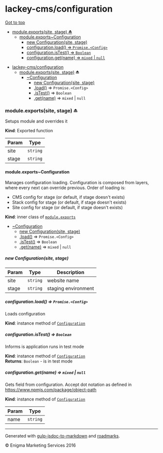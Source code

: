 
# lackey-cms/configuration

<!-- RM(tree:*,content:false) -->

[Got to top](/README.md)

* [module.exports(site, stage) ⏏](#moduleexportssite-stage-)
  * [module.exports~Configuration](#moduleexportsconfiguration)
    * [new Configuration(site, stage)](#new-configurationsite-stage)
    * [configuration.load() ⇒ <code>Promise.&lt;Config&gt;</code>](#configurationload-codepromiseltconfiggtcode)
    * [configuration.isTest() ⇒ <code>Boolean</code>](#configurationistest-codebooleancode)
    * [configuration.get(name) ⇒ <code>mixed</code> &#124; <code>null</code>](#configurationgetname-codemixedcode-124-codenullcode)


<!-- /RM -->


* [lackey-cms/configuration](#module_lackey-cms/configuration)
    * [module.exports(site, stage)](#exp_module_lackey-cms/configuration--module.exports) ⏏
        * [~Configuration](#module_lackey-cms/configuration--module.exports..Configuration)
            * [new Configuration(site, stage)](#new_module_lackey-cms/configuration--module.exports..Configuration_new)
            * [.load()](#module_lackey-cms/configuration--module.exports..Configuration+load) ⇒ <code>Promise.&lt;Config&gt;</code>
            * [.isTest()](#module_lackey-cms/configuration--module.exports..Configuration+isTest) ⇒ <code>Boolean</code>
            * [.get(name)](#module_lackey-cms/configuration--module.exports..Configuration+get) ⇒ <code>mixed</code> &#124; <code>null</code>

<a name="exp_module_lackey-cms/configuration--module.exports"></a>
### module.exports(site, stage) ⏏
Setups module and overrides it

**Kind**: Exported function  

| Param | Type |
| --- | --- |
| site | <code>string</code> | 
| stage | <code>string</code> | 

<a name="module_lackey-cms/configuration--module.exports..Configuration"></a>
#### module.exports~Configuration
Manages configuration loading. Configuration is composed from layers, where every next can override previous. Order of loading is:

- CMS config for stage (or default, if stage doesn't exists)
- Stack config for stage  (or default, if stage doesn't exists)
- Site config for stage (or default, if stage doesn't exists)

**Kind**: inner class of <code>[module.exports](#exp_module_lackey-cms/configuration--module.exports)</code>  

* [~Configuration](#module_lackey-cms/configuration--module.exports..Configuration)
    * [new Configuration(site, stage)](#new_module_lackey-cms/configuration--module.exports..Configuration_new)
    * [.load()](#module_lackey-cms/configuration--module.exports..Configuration+load) ⇒ <code>Promise.&lt;Config&gt;</code>
    * [.isTest()](#module_lackey-cms/configuration--module.exports..Configuration+isTest) ⇒ <code>Boolean</code>
    * [.get(name)](#module_lackey-cms/configuration--module.exports..Configuration+get) ⇒ <code>mixed</code> &#124; <code>null</code>

<a name="new_module_lackey-cms/configuration--module.exports..Configuration_new"></a>
##### new Configuration(site, stage)

| Param | Type | Description |
| --- | --- | --- |
| site | <code>string</code> | website name |
| stage | <code>string</code> | staging environment |

<a name="module_lackey-cms/configuration--module.exports..Configuration+load"></a>
##### configuration.load() ⇒ <code>Promise.&lt;Config&gt;</code>
Loads configuration

**Kind**: instance method of <code>[Configuration](#module_lackey-cms/configuration--module.exports..Configuration)</code>  
<a name="module_lackey-cms/configuration--module.exports..Configuration+isTest"></a>
##### configuration.isTest() ⇒ <code>Boolean</code>
Informs is application runs in test mode

**Kind**: instance method of <code>[Configuration](#module_lackey-cms/configuration--module.exports..Configuration)</code>  
**Returns**: <code>Boolean</code> - is in test mode  
<a name="module_lackey-cms/configuration--module.exports..Configuration+get"></a>
##### configuration.get(name) ⇒ <code>mixed</code> &#124; <code>null</code>
Gets field from configuration. Accept dot notation as defined in https://www.npmjs.com/package/object-path

**Kind**: instance method of <code>[Configuration](#module_lackey-cms/configuration--module.exports..Configuration)</code>  

| Param | Type |
| --- | --- |
| name | <code>string</code> | 


----

Generated with [gulp-jsdoc-to-markdown](https://www.npmjs.com/package/gulp-jsdoc-to-markdown) and [roadmarks](https://github.com/sielay/roadmarks).

&copy; Enigma Marketing Services 2016
